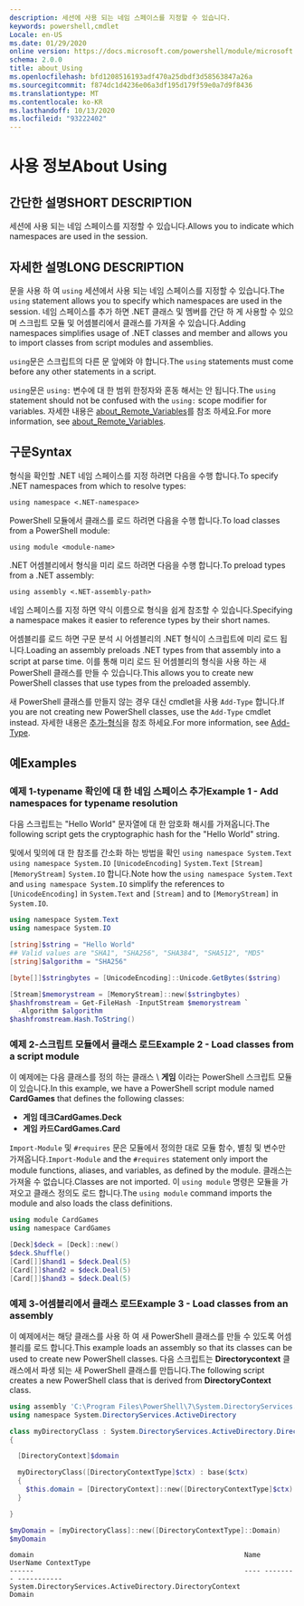 ```yaml
---
description: 세션에 사용 되는 네임 스페이스를 지정할 수 있습니다.
keywords: powershell,cmdlet
Locale: en-US
ms.date: 01/29/2020
online version: https://docs.microsoft.com/powershell/module/microsoft.powershell.core/about/about_using?view=powershell-7&WT.mc_id=ps-gethelp
schema: 2.0.0
title: about_Using
ms.openlocfilehash: bfd1208516193adf470a25dbdf3d58563847a26a
ms.sourcegitcommit: f874dc1d4236e06a3df195d179f59e0a7d9f8436
ms.translationtype: MT
ms.contentlocale: ko-KR
ms.lasthandoff: 10/13/2020
ms.locfileid: "93222402"
---
```

# <a name="about-using"></a><span data-ttu-id="a58b0-104">사용 정보</span><span class="sxs-lookup"><span data-stu-id="a58b0-104">About Using</span></span>

## <a name="short-description"></a><span data-ttu-id="a58b0-105">간단한 설명</span><span class="sxs-lookup"><span data-stu-id="a58b0-105">SHORT DESCRIPTION</span></span>
<span data-ttu-id="a58b0-106">세션에 사용 되는 네임 스페이스를 지정할 수 있습니다.</span><span class="sxs-lookup"><span data-stu-id="a58b0-106">Allows you to indicate which namespaces are used in the session.</span></span>

## <a name="long-description"></a><span data-ttu-id="a58b0-107">자세한 설명</span><span class="sxs-lookup"><span data-stu-id="a58b0-107">LONG DESCRIPTION</span></span>

<span data-ttu-id="a58b0-108">문을 사용 하 여 `using` 세션에서 사용 되는 네임 스페이스를 지정할 수 있습니다.</span><span class="sxs-lookup"><span data-stu-id="a58b0-108">The `using` statement allows you to specify which namespaces are used in the session.</span></span> <span data-ttu-id="a58b0-109">네임 스페이스를 추가 하면 .NET 클래스 및 멤버를 간단 하 게 사용할 수 있으며 스크립트 모듈 및 어셈블리에서 클래스를 가져올 수 있습니다.</span><span class="sxs-lookup"><span data-stu-id="a58b0-109">Adding namespaces simplifies usage of .NET classes and member and allows you to import classes from script modules and assemblies.</span></span>

<span data-ttu-id="a58b0-110">`using`문은 스크립트의 다른 문 앞에와 야 합니다.</span><span class="sxs-lookup"><span data-stu-id="a58b0-110">The `using` statements must come before any other statements in a script.</span></span>

<span data-ttu-id="a58b0-111">`using`문은 `using:` 변수에 대 한 범위 한정자와 혼동 해서는 안 됩니다.</span><span class="sxs-lookup"><span data-stu-id="a58b0-111">The `using` statement should not be confused with the `using:` scope modifier for variables.</span></span> <span data-ttu-id="a58b0-112">자세한 내용은 [about_Remote_Variables](about_Remote_Variables.md)를 참조 하세요.</span><span class="sxs-lookup"><span data-stu-id="a58b0-112">For more information, see [about_Remote_Variables](about_Remote_Variables.md).</span></span>

## <a name="syntax"></a><span data-ttu-id="a58b0-113">구문</span><span class="sxs-lookup"><span data-stu-id="a58b0-113">Syntax</span></span>

<span data-ttu-id="a58b0-114">형식을 확인할 .NET 네임 스페이스를 지정 하려면 다음을 수행 합니다.</span><span class="sxs-lookup"><span data-stu-id="a58b0-114">To specify .NET namespaces from which to resolve types:</span></span>

```
using namespace <.NET-namespace>
```

<span data-ttu-id="a58b0-115">PowerShell 모듈에서 클래스를 로드 하려면 다음을 수행 합니다.</span><span class="sxs-lookup"><span data-stu-id="a58b0-115">To load classes from a PowerShell module:</span></span>

```
using module <module-name>
```

<span data-ttu-id="a58b0-116">.NET 어셈블리에서 형식을 미리 로드 하려면 다음을 수행 합니다.</span><span class="sxs-lookup"><span data-stu-id="a58b0-116">To preload types from a .NET assembly:</span></span>

```
using assembly <.NET-assembly-path>
```

<span data-ttu-id="a58b0-117">네임 스페이스를 지정 하면 약식 이름으로 형식을 쉽게 참조할 수 있습니다.</span><span class="sxs-lookup"><span data-stu-id="a58b0-117">Specifying a namespace makes it easier to reference types by their short names.</span></span>

<span data-ttu-id="a58b0-118">어셈블리를 로드 하면 구문 분석 시 어셈블리의 .NET 형식이 스크립트에 미리 로드 됩니다.</span><span class="sxs-lookup"><span data-stu-id="a58b0-118">Loading an assembly preloads .NET types from that assembly into a script at parse time.</span></span> <span data-ttu-id="a58b0-119">이를 통해 미리 로드 된 어셈블리의 형식을 사용 하는 새 PowerShell 클래스를 만들 수 있습니다.</span><span class="sxs-lookup"><span data-stu-id="a58b0-119">This allows you to create new PowerShell classes that use types from the preloaded assembly.</span></span>

<span data-ttu-id="a58b0-120">새 PowerShell 클래스를 만들지 않는 경우 대신 cmdlet을 사용 `Add-Type` 합니다.</span><span class="sxs-lookup"><span data-stu-id="a58b0-120">If you are not creating new PowerShell classes, use the `Add-Type` cmdlet instead.</span></span> <span data-ttu-id="a58b0-121">자세한 내용은 [추가-형식](xref:Microsoft.PowerShell.Utility.Add-Type)을 참조 하세요.</span><span class="sxs-lookup"><span data-stu-id="a58b0-121">For more information, see [Add-Type](xref:Microsoft.PowerShell.Utility.Add-Type).</span></span>

## <a name="examples"></a><span data-ttu-id="a58b0-122">예</span><span class="sxs-lookup"><span data-stu-id="a58b0-122">Examples</span></span>

### <a name="example-1---add-namespaces-for-typename-resolution"></a><span data-ttu-id="a58b0-123">예제 1-typename 확인에 대 한 네임 스페이스 추가</span><span class="sxs-lookup"><span data-stu-id="a58b0-123">Example 1 - Add namespaces for typename resolution</span></span>

<span data-ttu-id="a58b0-124">다음 스크립트는 "Hello World" 문자열에 대 한 암호화 해시를 가져옵니다.</span><span class="sxs-lookup"><span data-stu-id="a58b0-124">The following script gets the cryptographic hash for the "Hello World" string.</span></span>

<span data-ttu-id="a58b0-125">및에서 및의에 대 한 참조를 간소화 하는 방법을 확인 `using namespace System.Text` `using namespace System.IO` `[UnicodeEncoding]` `System.Text` `[Stream]` `[MemoryStream]` `System.IO` 합니다.</span><span class="sxs-lookup"><span data-stu-id="a58b0-125">Note how the `using namespace System.Text` and `using namespace System.IO` simplify the references to `[UnicodeEncoding]` in `System.Text` and `[Stream]` and to `[MemoryStream]` in `System.IO`.</span></span>

```powershell
using namespace System.Text
using namespace System.IO

[string]$string = "Hello World"
## Valid values are "SHA1", "SHA256", "SHA384", "SHA512", "MD5"
[string]$algorithm = "SHA256"

[byte[]]$stringbytes = [UnicodeEncoding]::Unicode.GetBytes($string)

[Stream]$memorystream = [MemoryStream]::new($stringbytes)
$hashfromstream = Get-FileHash -InputStream $memorystream `
  -Algorithm $algorithm
$hashfromstream.Hash.ToString()
```

### <a name="example-2---load-classes-from-a-script-module"></a><span data-ttu-id="a58b0-126">예제 2-스크립트 모듈에서 클래스 로드</span><span class="sxs-lookup"><span data-stu-id="a58b0-126">Example 2 - Load classes from a script module</span></span>

<span data-ttu-id="a58b0-127">이 예제에는 다음 클래스를 정의 하는 클래스 \ **게임** 이라는 PowerShell 스크립트 모듈이 있습니다.</span><span class="sxs-lookup"><span data-stu-id="a58b0-127">In this example, we have a PowerShell script module named **CardGames** that defines the following classes:</span></span>

- <span data-ttu-id="a58b0-128">**게임 데크**</span><span class="sxs-lookup"><span data-stu-id="a58b0-128">**CardGames.Deck**</span></span>
- <span data-ttu-id="a58b0-129">**게임 카드**</span><span class="sxs-lookup"><span data-stu-id="a58b0-129">**CardGames.Card**</span></span>

<span data-ttu-id="a58b0-130">`Import-Module` 및 `#requires` 문은 모듈에서 정의한 대로 모듈 함수, 별칭 및 변수만 가져옵니다.</span><span class="sxs-lookup"><span data-stu-id="a58b0-130">`Import-Module` and the `#requires` statement only import the module functions, aliases, and variables, as defined by the module.</span></span> <span data-ttu-id="a58b0-131">클래스는 가져올 수 없습니다.</span><span class="sxs-lookup"><span data-stu-id="a58b0-131">Classes are not imported.</span></span> <span data-ttu-id="a58b0-132">이 `using module` 명령은 모듈을 가져오고 클래스 정의도 로드 합니다.</span><span class="sxs-lookup"><span data-stu-id="a58b0-132">The `using module` command imports the module and also loads the class definitions.</span></span>

```powershell
using module CardGames
using namespace CardGames

[Deck]$deck = [Deck]::new()
$deck.Shuffle()
[Card[]]$hand1 = $deck.Deal(5)
[Card[]]$hand2 = $deck.Deal(5)
[Card[]]$hand3 = $deck.Deal(5)
```

### <a name="example-3---load-classes-from-an-assembly"></a><span data-ttu-id="a58b0-133">예제 3-어셈블리에서 클래스 로드</span><span class="sxs-lookup"><span data-stu-id="a58b0-133">Example 3 - Load classes from an assembly</span></span>

<span data-ttu-id="a58b0-134">이 예제에서는 해당 클래스를 사용 하 여 새 PowerShell 클래스를 만들 수 있도록 어셈블리를 로드 합니다.</span><span class="sxs-lookup"><span data-stu-id="a58b0-134">This example loads an assembly so that its classes can be used to create new PowerShell classes.</span></span> <span data-ttu-id="a58b0-135">다음 스크립트는 **Directorycontext** 클래스에서 파생 되는 새 PowerShell 클래스를 만듭니다.</span><span class="sxs-lookup"><span data-stu-id="a58b0-135">The following script creates a new PowerShell class that is derived from **DirectoryContext** class.</span></span>

```powershell
using assembly 'C:\Program Files\PowerShell\7\System.DirectoryServices.dll'
using namespace System.DirectoryServices.ActiveDirectory

class myDirectoryClass : System.DirectoryServices.ActiveDirectory.DirectoryContext
{

  [DirectoryContext]$domain

  myDirectoryClass([DirectoryContextType]$ctx) : base($ctx)
  {
    $this.domain = [DirectoryContext]::new([DirectoryContextType]$ctx)
  }

}

$myDomain = [myDirectoryClass]::new([DirectoryContextType]::Domain)
$myDomain
```

```Output
domain                                                    Name UserName ContextType
------                                                    ---- -------- -----------
System.DirectoryServices.ActiveDirectory.DirectoryContext                    Domain
```

